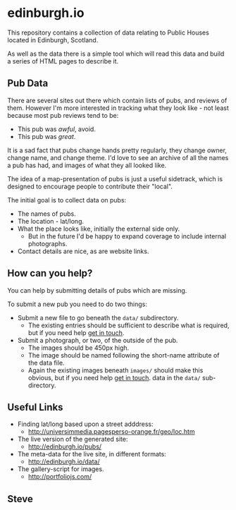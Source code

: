 edinburgh.io
============

This repository contains a collection of data relating to Public Houses
located in Edinburgh, Scotland.

As well as the data there is a simple tool which will read this data
and build a series of HTML pages to describe it.


Pub Data
--------

There are several sites out there which contain lists of pubs, and
reviews of them.  However I'm more interested in tracking what they look
like - not least because most pub reviews tend to be:

* This pub was _awful_, avoid.
* This pub was _great_.


It is a sad fact that pubs change hands pretty regularly, they change owner,
change name, and change theme.  I'd love to see an archive of all the names a
pub has had, and images of what they all looked like.

The idea of a map-presentation of pubs is just a useful sidetrack, which
is designed to encourage people to contribute their "local".

The initial goal is to collect data on pubs:

* The names of pubs.
* The location - lat/long.
* What the place looks like, initially the external side only.
   * But in the future I'd be happy to expand coverage to include internal photographs.
* Contact details are nice, as are website links.


How can you help?
-----------------

You can help by submitting details of pubs which are missing.

To submit a new pub you need to do two things:

* Submit a new file to go beneath the `data/` subdirectory.
    * The existing entries should be sufficient to describe what is required, but if you need help [get in touch](http://steve.org.uk/contact).
* Submit a photograph, or two, of the outside of the pub.
    * The images should be 450px high.
    * The image should be named following the short-name attribute of the data file.
    * Again the existing images beneath `images/` should make this obvious, but if you need help [get in touch](http://steve.org.uk/contact).
data in the `data/` sub-directory.


Useful Links
-------------

* Finding lat/long based upon a street adddress:
   * http://universimmedia.pagesperso-orange.fr/geo/loc.htm
* The live version of the generated site:
   * http://edinburgh.io/pubs/
* The meta-data for the live site, in different formats:
   * http://edinburgh.io/data/
* The gallery-script for images.
   * http://portfoliojs.com/


Steve
--

